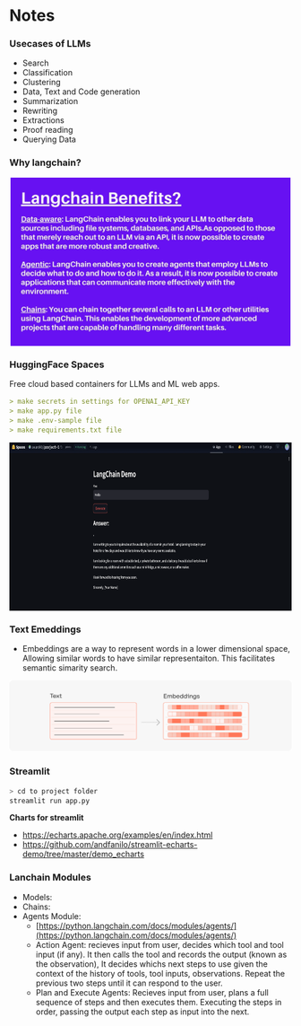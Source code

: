 # Notes


### Usecases of LLMs

- Search
- Classification
- Clustering
- Data, Text and Code generation
- Summarization
- Rewriting
- Extractions
- Proof reading
- Querying Data


### Why langchain?

<center>
<img src="../resources/img/whylangchain.png" style="height:300px; display: block; margin-right: auto; margin-left: auto;">
</center>


### HuggingFace Spaces

Free cloud based containers for LLMs and ML web apps.


```md
> make secrets in settings for OPENAI_API_KEY
> make app.py file 
> make .env-sample file
> make requirements.txt file
```

<center>
<img src="../resources/img/huggingfacespace1.png" style="height:300px; display: block; margin-right: auto; margin-left: auto;">
</center>


### Text Emeddings

- Embeddings are a way to represent words in a lower dimensional space, Allowing similar words to have similar representaiton. This facilitates semantic simarity search.

<center>
<img src="../resources/img/embeddings1.png" style=""; display: block; margin-right: auto; margin-left: auto;">
</center>


### Streamlit

```bash
> cd to project folder
streamlit run app.py
```

**Charts for streamlit**
- https://echarts.apache.org/examples/en/index.html
- https://github.com/andfanilo/streamlit-echarts-demo/tree/master/demo_echarts


### Lanchain Modules

- Models: 
- Chains:
- Agents Module:
    - [https://python.langchain.com/docs/modules/agents/](https://python.langchain.com/docs/modules/agents/)
    - Action Agent: recieves input from user, decides which tool and tool input (if any). It then calls the tool and records the output (known as the observation), It decides whichs next steps to use given the context of the history of tools, tool inputs, observations. Repeat the previous two steps until it can respond to the user. 
    - Plan and Execute Agents: Recieves input from user, plans a full sequence of steps and then executes them. Executing the steps in order, passing the output each step as input into the next.